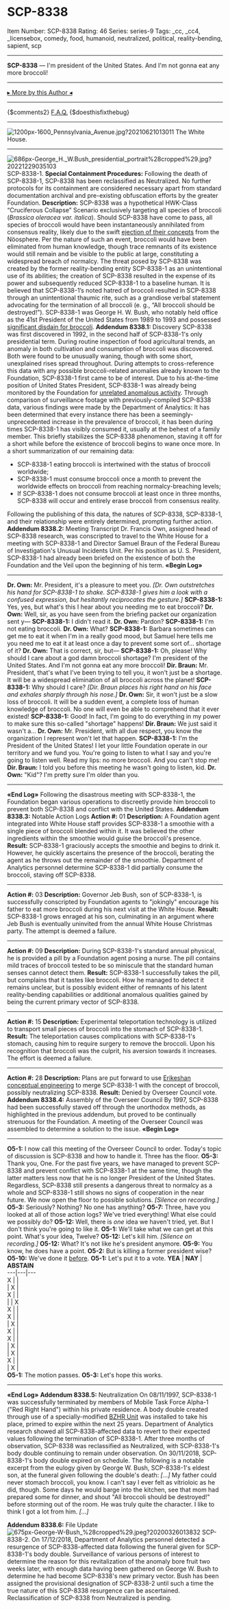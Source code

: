 # SCP-8338
Item Number: SCP-8338
Rating: 46
Series: series-9
Tags: _cc, _cc4, _licensebox, comedy, food, humanoid, neutralized, political, reality-bending, sapient, scp

---

**SCP-8338** — I'm president of the United States. And I'm not gonna eat any more broccoli!
* * *
[▸ More by this Author ◂](https://scp-wiki.wikidot.com/misterfrown)
* * *
{$comments2}
[F.A.Q.](https://scp-wiki.wikidot.com/component:info-ayers)
{$doesthisfixthebug}
* * *
![1200px-1600_Pennsylvania_Avenue.jpg?20210621013011](https://upload.wikimedia.org/wikipedia/commons/thumb/d/de/1600_Pennsylvania_Avenue.jpg/1200px-1600_Pennsylvania_Avenue.jpg?20210621013011)
The White House.
* * *
![686px-George_H._W._Bush_presidential_portrait_%28cropped%29.jpg?20221229035103](https://upload.wikimedia.org/wikipedia/commons/thumb/e/ee/George_H._W._Bush_presidential_portrait_%28cropped%29.jpg/686px-George_H._W._Bush_presidential_portrait_%28cropped%29.jpg?20221229035103)
SCP-8338-1.
**Special Containment Procedures:** Following the death of SCP-8338-1, SCP-8338 has been reclassified as Neutralized. No further protocols for its containment are considered necessary apart from standard documentation archival and pre-existing obfuscation efforts by the greater Foundation.
**Description:** SCP-8338 was a hypothetical HWK-Class “Cruciferous Collapse” Scenario exclusively targeting all species of broccoli (_Brassica oleracea var. italica_).
Should SCP-8338 have come to pass, all species of broccoli would have been instantaneously annihilated from consensus reality, likely due to the swift [ejection of their concepts](/scp-6820) from the Nöosphere. Per the nature of such an event, broccoli would have been eliminated from human knowledge, though trace remnants of its existence would still remain and be visible to the public at large, constituting a widespread breach of normalcy.
The threat posed by SCP-8338 was created by the former reality-bending entity SCP-8338-1 as an unintentional use of its abilities; the creation of SCP-8338 resulted in the expense of its power and subsequently reduced SCP-8338-1 to a baseline human. It is believed that SCP-8338-1’s noted hatred of broccoli resulted in SCP-8338 through an unintentional thaumic rite, such as a grandiose verbal statement advocating for the termination of all broccoli (e. g., “All broccoli should be destroyed!”).
SCP-8338-1 was George H. W. Bush, who notably held office as the 41st President of the United States from 1989 to 1993 and possessed [significant disdain for broccoli](https://en.wikipedia.org/wiki/George_H._W._Bush_broccoli_comments).
**Addendum 8338.1:** Discovery
SCP-8338 was first discovered in 1992, in the second half of SCP-8338-1's only presidential term. During routine inspection of food agricultural trends, an anomaly in both cultivation and consumption of broccoli was discovered. Both were found to be unusually waning, though with some short, unexplained rises spread throughout. During attempts to cross-reference this data with any possible broccoli-related anomalies already known to the Foundation, SCP-8338-1 first came to be of interest.
Due to his at-the-time position of United States President, SCP-8338-1 was already being monitored by the Foundation for [unrelated anomalous activity](/scp-5092). Through comparison of surveillance footage with previously-compiled SCP-8338 data, various findings were made by the Department of Analytics:
It has been determined that every instance there has been a seemingly-unprecedented increase in the prevalence of broccoli, it has been during times SCP-8338-1 has visibly consumed it, usually at the behest of a family member. This briefly stabilizes the SCP-8338 phenomenon, staving it off for a short while before the existence of broccoli begins to wane once more.
In a short summarization of our remaining data:
  * SCP-8338-1 eating broccoli is intertwined with the status of broccoli worldwide;
  * SCP-8338-1 must consume broccoli once a month to prevent the worldwide effects on broccoli from reaching normalcy-breaching levels;
  * If SCP-8338-1 does not consume broccoli at least once in three months, SCP-8338 will occur and entirely erase broccoli from consensus reality.

Following the publishing of this data, the natures of SCP-8338, SCP-8338-1, and their relationship were entirely determined, prompting further action.
**Addendum 8338.2:** Meeting Transcript
Dr. Francis Own, assigned head of SCP-8338 research, was conscripted to travel to the White House for a meeting with SCP-8338-1 and Director Samuel Braun of the Federal Bureau of Investigation's Unusual Incidents Unit. Per his position as U. S. President, SCP-8338-1 had already been briefed on the existence of both the Foundation and the Veil upon the beginning of his term.
**«Begin Log»**
* * *
**Dr. Own:** Mr. President, it's a pleasure to meet you.
_[Dr. Own outstretches his hand for SCP-8338-1 to shake. SCP-8338-1 gives him a look with a confused expression, but hesitantly reciprocates the gesture.]_
**SCP-8338-1:** Yes, yes, but what's this I hear about you needing me to eat broccoli?
**Dr. Own:** Well, sir, as you have seen from the briefing packet our organization sent y—
**SCP-8338-1:** I didn't read it.
**Dr. Own:** Pardon?
**SCP-8338-1:** I'm not eating broccoli.
**Dr. Own:** What?
**SCP-8338-1:** Barbara sometimes can get me to eat it when I'm in a really good mood, but Samuel here tells me you need me to eat it at least once a day to prevent some sort of… shortage of it?
**Dr. Own:** That is correct, sir, but—
**SCP-8338-1:** Oh, please! Why should I care about a god damn broccoli shortage? I'm president of the United States. And I'm not gonna eat any more broccoli!
**Dir. Braun:** Mr. President, that's what I've been trying to tell you, it won't just be a shortage. It will be a widespread elimination of all broccoli across the planet!
**SCP-8338-1:** Why should I care?
_[Dir. Braun places his right hand on his face and exhales sharply through his nose.]_
**Dr. Own:** Sir, it won't just be a slow loss of broccoli. It will be a sudden event, a complete loss of human knowledge of broccoli. No one will even be able to comprehend that it ever existed!
**SCP-8338-1:** Good! In fact, I'm going to do everything in my power to make sure this so-called "shortage" happens!
**Dir. Braun:** We just said it wasn't a…
**Dr. Own:** Mr. President, with all due respect, you know the organization I represent won't let that happen.
**SCP-8338-1:** I'm the President of the United States! I let your little Foundation operate in our territory and we fund you. You're going to listen to what I say and you're going to listen well. Read my lips: no more broccoli. And you can't stop me!
**Dir. Braun:** I told you before this meeting he wasn't going to listen, kid.
**Dr. Own:** "Kid"? I'm pretty sure I'm older than you.
* * *
**«End Log»**
Following the disastrous meeting with SCP-8338-1, the Foundation began various operations to discreetly provide him broccoli to prevent both SCP-8338 and conflict with the United States.
**Addendum 8338.3:** Notable Action Logs
**Action #:** 01
**Description:** A Foundation agent integrated into White House staff provides SCP-8338-1 a smoothie with a single piece of broccoli blended within it. It was believed the other ingredients within the smoothie would guise the broccoli's presence.
**Result:** SCP-8338-1 graciously accepts the smoothie and begins to drink it. However, he quickly ascertains the presence of the broccoli, berating the agent as he throws out the remainder of the smoothie. Department of Analytics personnel determine SCP-8338-1 did partially consume the broccoli, staving off SCP-8338.
* * *
**Action #:** 03
**Description:** Governor Jeb Bush, son of SCP-8338-1, is successfully conscripted by Foundation agents to "jokingly" encourage his father to eat more broccoli during his next visit at the White House.
**Result:** SCP-8338-1 grows enraged at his son, culminating in an argument where Jeb Bush is eventually uninvited from the annual White House Christmas party. The attempt is deemed a failure.
* * *
**Action #:** 09
**Description:** During SCP-8338-1's standard annual physical, he is provided a pill by a Foundation agent posing a nurse. The pill contains mild traces of broccoli tested to be so miniscule that the standard human senses cannot detect them.
**Result:** SCP-8338-1 successfully takes the pill, but complains that it tastes like broccoli. How he managed to detect it remains unclear, but is possibly evident either of remnants of his latent reality-bending capabilities or additional anomalous qualities gained by being the current primary vector of SCP-8338.
* * *
**Action #:** 15
**Description:** Experimental teleportation technology is utilized to transport small pieces of broccoli into the stomach of SCP-8338-1.
**Result:** The teleportation causes complications with SCP-8338-1's stomach, causing him to require surgery to remove the broccoli. Upon his recognition that broccoli was the culprit, his aversion towards it increases. The effort is deemed a failure.
* * *
**Action #:** 28
**Description:** Plans are put forward to use [Erikeshan conceptual engineering](/tanhony-s-proposal) to merge SCP-8338-1 with the concept of broccoli, possibly neutralizing SCP-8338.
**Result:** Denied by Overseer Council vote.
**Addendum 8338.4:** Assembly of the Overseer Council
By 1997, SCP-8338 had been successfully staved off through the unorthodox methods, as highlighted in the previous addendum, but proved to be continually strenuous for the Foundation. A meeting of the Overseer Council was assembled to determine a solution to the issue.
**«Begin Log»**
* * *
**O5-1:** I now call this meeting of the Overseer Council to order. Today's topic of discussion is SCP-8338 and how to handle it. Three has the floor.
**O5-3:** Thank you, One. For the past five years, we have managed to prevent SCP-8338 and prevent conflict with SCP-8338-1 at the same time, though the latter matters less now that he is no longer President of the United States. Regardless, SCP-8338 still presents a dangerous threat to normalcy as a whole and SCP-8338-1 still shows no signs of cooperation in the near future. We now open the floor to possible solutions.
_[Silence on recording.]_
**O5-3:** Seriously? Nothing? No one has anything?
**O5-7:** Three, have you looked at all of those action logs? We've tried everything! What else could we possibly do?
**O5-12:** Well, there is _one_ idea we haven't tried, yet. But I don't think you're going to like it.
**O5-1:** We'll take what we can get at this point. What's your idea, Twelve?
**O5-12:** Let's kill him.
_[Silence on recording.]_
**O5-12:** What? It's not like he's president anymore.
**O5-9:** You know, he does have a point.
**O5-2:** But is killing a former president wise?
**O5-10:** We've done it [before](/scp-8820).
**O5-1:** Let's put it to a vote.
**YEA** | **NAY** | **ABSTAIN**  
---|---|---  
X |  |   
| X |   
X |  |   
|  | X  
X |  |   
X |  |   
| X |   
X |  |   
X |  |   
| X |   
| X |   
X |  |   
| X |   
**O5-1:** The motion passes.
**O5-3:** Let's hope this works.
* * *
**«End Log»**
**Addendum 8338.5:** Neutralization
On 08/11/1997, SCP-8338-1 was successfully terminated by members of Mobile Task Force Alpha-1 ("Red Right Hand") within his private residence. A body double created through use of a specially-modified [BZHR Unit](/scp-2000) was installed to take his place, primed to expire within the next 25 years.
Department of Analytics research showed all SCP-8338-affected data to revert to their expected values following the termination of SCP-8338-1. After three months of observation, SCP-8338 was reclassified as Neutralized, with SCP-8338-1's body double continuing to remain under observation.
On 30/11/2018, SCP-8338-1's body double expired on schedule. The following is a notable excerpt from the eulogy given by George W. Bush, SCP-8338-1's eldest son, at the funeral given following the double's death:
_[…]_
My father could never stomach broccoli, you know. I can't say I ever felt as vitrioloic as he did, though. Some days he would barge into the kitchen, see that mom had prepared some for dinner, and shout "All broccoli should be destroyed!" before storming out of the room. He was truly quite the character. I like to think I got a lot from him.
_[…]_
  
  
  
  
  
  
  
  
  
  
  
  
  
  
  
  
  
  
  
  
  
  
  
  
  
  
  
  
  

**Addendum 8338.6:** File Update
![675px-George-W-Bush_%28cropped%29.jpeg?20200326013832](https://upload.wikimedia.org/wikipedia/commons/thumb/0/05/George-W-Bush_%28cropped%29.jpeg/675px-George-W-Bush_%28cropped%29.jpeg?20200326013832)
SCP-8338-2.
On 17/12/2018, Department of Analytics personnel detected a resurgence of SCP-8338-affected data following the funeral given for SCP-8338-1's body double. Surveillance of various persons of interest to determine the reason for this revitalization of the anomaly bore fruit two weeks later, with enough data having been gathered on George W. Bush to determine he had become SCP-8338's new primary vector.
Bush has been assigned the provisional designation of SCP-8338-2 until such a time the true nature of this SCP-8338 resurgence can be ascertained.
Reclassification of SCP-8338 from Neutralized is pending.